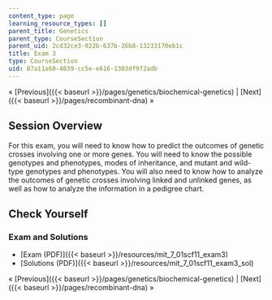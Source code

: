 ```yaml
---
content_type: page
learning_resource_types: []
parent_title: Genetics
parent_type: CourseSection
parent_uid: 2cd32ce3-922b-637b-26b8-13233170eb1c
title: Exam 3
type: CourseSection
uid: 87a11a60-4039-cc5e-e616-1303df9f2adb
---
```


« [Previous]({{< baseurl >}}/pages/genetics/biochemical-genetics) | [Next]({{< baseurl >}}/pages/recombinant-dna) »

Session Overview
----------------

For this exam, you will need to know how to predict the outcomes of genetic crosses involving one or more genes. You will need to know the possible genotypes and phenotypes, modes of inheritance, and mutant and wild-type genotypes and phenotypes. You will also need to know how to analyze the outcomes of genetic crosses involving linked and unlinked genes, as well as how to analyze the information in a pedigree chart.

Check Yourself
--------------

### Exam and Solutions

*   [Exam (PDF)]({{< baseurl >}}/resources/mit_7_01scf11_exam3)
*   [Solutions (PDF)]({{< baseurl >}}/resources/mit_7_01scf11_exam3_sol)

« [Previous]({{< baseurl >}}/pages/genetics/biochemical-genetics) | [Next]({{< baseurl >}}/pages/recombinant-dna) »